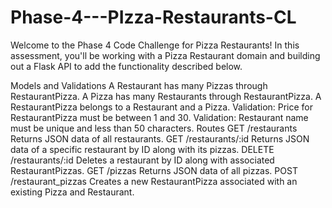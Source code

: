 # Phase-4---PIzza-Restaurants-CL

Welcome to the Phase 4 Code Challenge for Pizza Restaurants! In this assessment, you'll be working with a Pizza Restaurant domain and building out a Flask API to add the functionality described below.

Models and Validations
A Restaurant has many Pizzas through RestaurantPizza.
A Pizza has many Restaurants through RestaurantPizza.
A RestaurantPizza belongs to a Restaurant and a Pizza.
Validation: Price for RestaurantPizza must be between 1 and 30.
Validation: Restaurant name must be unique and less than 50 characters.
Routes
GET /restaurants
Returns JSON data of all restaurants.
GET /restaurants/:id
Returns JSON data of a specific restaurant by ID along with its pizzas.
DELETE /restaurants/:id
Deletes a restaurant by ID along with associated RestaurantPizzas.
GET /pizzas
Returns JSON data of all pizzas.
POST /restaurant_pizzas
Creates a new RestaurantPizza associated with an existing Pizza and Restaurant.